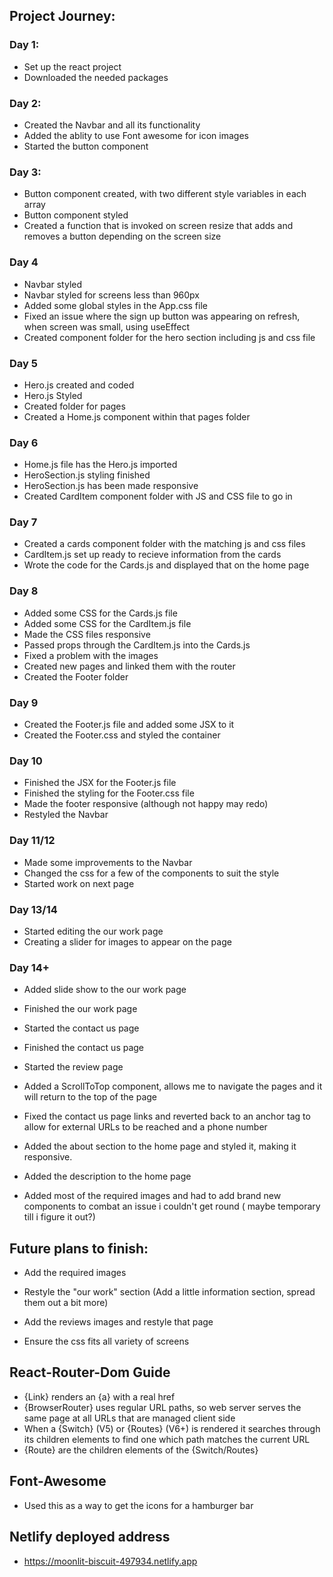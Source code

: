 ## Project Journey:

### Day 1: 
- Set up the react project
- Downloaded the needed packages

### Day 2:
- Created the Navbar and all its functionality
- Added the ablity to use Font awesome for icon images
- Started the button component

### Day 3:
- Button component created, with two different style variables in each array
- Button component styled
- Created a function that is invoked on screen resize that adds and removes a button depending on the screen size

### Day 4
- Navbar styled
- Navbar styled for screens less than 960px
- Added some global styles in the App.css file
- Fixed an issue where the sign up button was appearing on refresh, when screen was small, using useEffect
- Created component folder for the hero section including js and css file

### Day 5
- Hero.js created and coded
- Hero.js Styled
- Created folder for pages
- Created a Home.js component within that pages folder

### Day 6
- Home.js file has the Hero.js imported
- HeroSection.js styling finished
- HeroSection.js has been made responsive
- Created CardItem component folder with JS and CSS file to go in

### Day 7
- Created a cards component folder with the matching js and css files
- CardItem.js set up ready to recieve information from the cards
- Wrote the code for the Cards.js and displayed that on the home page

### Day 8
- Added some CSS for the Cards.js file
- Added some CSS for the CardItem.js file
- Made the CSS files responsive
- Passed props through the CardItem.js into the Cards.js
- Fixed a problem with the images
- Created new pages and linked them with the router
- Created the Footer folder

### Day 9
- Created the Footer.js file and added some JSX to it 
- Created the Footer.css and styled the container

### Day 10
- Finished the JSX for the Footer.js file
- Finished the styling for the Footer.css file
- Made the footer responsive (although not happy may redo)
- Restyled the Navbar

### Day 11/12
- Made some improvements to the Navbar
- Changed the css for a few of the components to suit the style
- Started work on next page

### Day 13/14
- Started editing the our work page
- Creating a slider for images to appear on the page

### Day 14+
- Added slide show to the our work page
- Finished the our work page
- Started the contact us page
- Finished the contact us page
- Started the review page

- Added a ScrollToTop component, allows me to navigate the pages and it will return to the top of the page
- Fixed the contact us page links and reverted back to an anchor tag to allow for external URLs to be reached and a phone number

- Added the about section to the home page and styled it, making it responsive.

- Added the description to the home page

- Added most of the required images and had to add brand new components to combat an issue i couldn't get round ( maybe temporary till i figure it out?)

## Future plans to finish:

- Add the required images

- Restyle the "our work" section (Add a little information section, spread them out a bit more) 

- Add the reviews images and restyle that page
- Ensure the css fits all variety of screens


## React-Router-Dom Guide

- {Link} renders an {a} with a real href
- {BrowserRouter} uses regular URL paths, so web server serves the same page at all URLs that are managed client side
- When a {Switch} (V5) or {Routes} (V6+) is rendered it searches through its children elements to find one which path matches the current URL
- {Route} are the children elements of the {Switch/Routes}

## Font-Awesome

- Used this as a way to get the icons for a hamburger bar

## Netlify deployed address

- https://moonlit-biscuit-497934.netlify.app